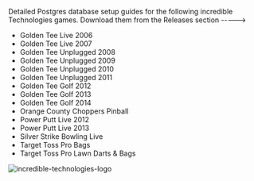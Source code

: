 Detailed Postgres database setup guides for the following incredible Technologies games.  Download them from the Releases section ----->

- Golden Tee Live 2006
- Golden Tee Live 2007
- Golden Tee Unplugged 2008
- Golden Tee Unplugged 2009
- Golden Tee Unplugged 2010
- Golden Tee Unplugged 2011
- Golden Tee Golf 2012
- Golden Tee Golf 2013
- Golden Tee Golf 2014
- Orange County Choppers Pinball
- Power Putt Live 2012
- Power Putt Live 2013
- Silver Strike Bowling Live
- Target Toss Pro Bags
- Target Toss Pro Lawn Darts & Bags

![incredible-technologies-logo](https://github.com/user-attachments/assets/b4cc8719-e2e0-4cce-a085-665f360d3523)

